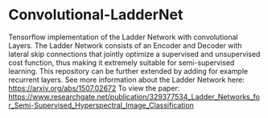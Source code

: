 # Convolutional-LadderNet
Tensorflow implementation of the Ladder Network with convolutional Layers. The Ladder Network consists of an Encoder and Decoder with lateral skip connections that jointly optimize a supervised and unsupervised cost function, thus making it extremely suitable for semi-supervised learning. This repository can be further extended by adding for example recurrent layers. See more information about the Ladder Network here: https://arxiv.org/abs/1507.02672
To view the paper: https://www.researchgate.net/publication/329377534_Ladder_Networks_for_Semi-Supervised_Hyperspectral_Image_Classification
